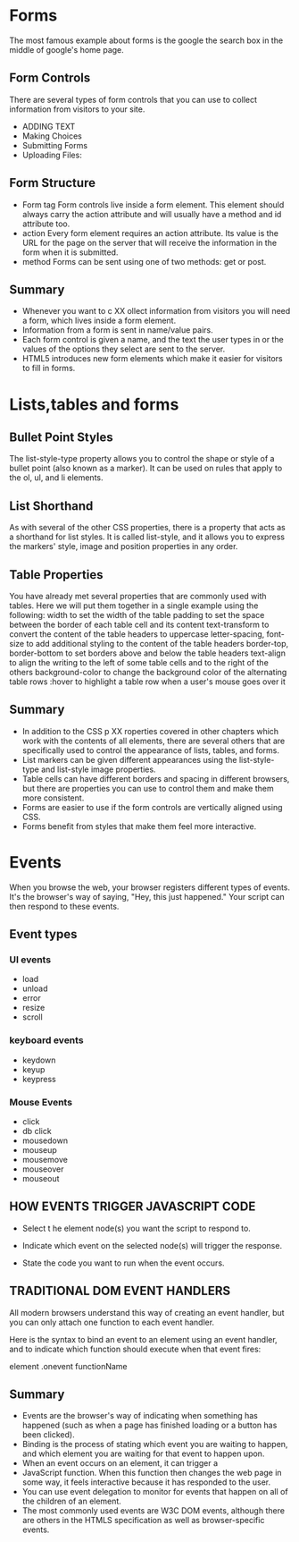 # Forms

The most famous example about forms is the google the search box in the middle of google's home page.

## Form Controls
There are several types of form controls that
you can use to collect information from visitors
to your site.

- ADDING TEXT
- Making Choices
- Submitting Forms
- Uploading Files:


## Form Structure

- Form tag
Form controls live inside a
form element. This element
should always carry the action
attribute and will usually have a
method and id attribute too.
- action
Every form element requires
an action attribute. Its value
is the URL for the page on the
server that will receive the
information in the form when it
is submitted.
- method
Forms can be sent using one of
two methods: get or post.


## Summary
- Whenever you want to c XX ollect information from
visitors you will need a form, which lives inside a
form element.
- Information from a form is sent in name/value pairs.
- Each form control is given a name, and the text the
user types in or the values of the options they select
are sent to the server.
- HTML5 introduces new form elements which make it
easier for visitors to fill in forms.



# Lists,tables and forms

## Bullet Point Styles

The list-style-type property
allows you to control the shape
or style of a bullet point (also
known as a marker).
It can be used on rules that
apply to the ol, ul, and li
elements.


## List Shorthand
As with several of the other CSS
properties, there is a property
that acts as a shorthand for list
styles. It is called list-style,
and it allows you to express
the markers' style, image and
position properties in any order.


## Table Properties
You have already met several
properties that are commonly
used with tables. Here we will
put them together in a single
example using the following:
width to set the width of the
table
padding to set the space
between the border of each table
cell and its content
text-transform to convert the
content of the table headers to
uppercase
letter-spacing, font-size
to add additional styling to the
content of the table headers
border-top, border-bottom
to set borders above and below
the table headers
text-align to align the writing
to the left of some table cells and
to the right of the others
background-color to change
the background color of the
alternating table rows
:hover to highlight a table row
when a user's mouse goes over it


## Summary
- In addition to the CSS p XX roperties covered in other
chapters which work with the contents of all elements,
there are several others that are specifically used to
control the appearance of lists, tables, and forms.
- List markers can be given different appearances
using the list-style-type and list-style image
properties.
- Table cells can have different borders and spacing in
different browsers, but there are properties you can
use to control them and make them more consistent.
- Forms are easier to use if the form controls are
vertically aligned using CSS.
- Forms benefit from styles that make them feel more
interactive.



# Events


When you browse the web, your browser registers different
types of events. It's the browser's way of saying, "Hey, this
just happened." Your script can then respond to these events.


## Event types
### UI events
- load
- unload
- error
- resize
- scroll

### keyboard events
- keydown
- keyup
- keypress


### Mouse Events
- click
- db click
- mousedown
- mouseup
- mousemove
- mouseover
- mouseout

## HOW EVENTS TRIGGER JAVASCRIPT CODE

- Select t he element
node(s) you want the
script to respond to.

- Indicate which event on
the selected node(s) will
trigger the response.

- State the code you want
to run when the event
occurs.


## TRADITIONAL DOM EVENT HANDLERS
All modern browsers understand this way of creating an event handler,
but you can only attach one function to each event handler.


Here is the syntax to bind an event to an element using an event handler,
and to indicate which function should execute when that event fires:


element .onevent functionName


## Summary
- Events are the browser's way of indicating when
something has happened (such as when a page has
finished loading or a button has been clicked).
- Binding is the process of stating which event you are
waiting to happen, and which element you are waiting
for that event to happen upon.
- When an event occurs on an element, it can trigger a
- JavaScript function. When this function then changes
the web page in some way, it feels interactive because
it has responded to the user.
- You can use event delegation to monitor for events
that happen on all of the children of an element.
- The most commonly used events are W3C DOM
events, although there are others in the HTMLS
specification as well as browser-specific events.